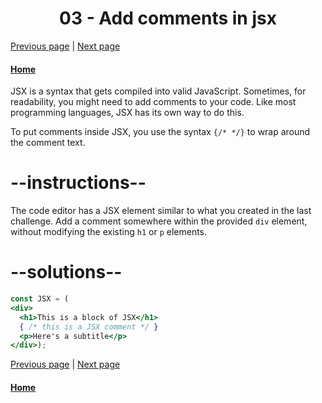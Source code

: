 # <center>03 - Add comments in jsx</center>

[Previous page](02-create-a-complex-jsx-element.md) | [Next page](04-render-html-elements-to-the-dom.md)

#### [Home](01-create-a-simple-jsx-element.md) 

JSX is a syntax that gets compiled into valid JavaScript. Sometimes, for readability, you might need to add comments to your code. Like most programming languages, JSX has its own way to do this.

To put comments inside JSX, you use the syntax `{/* */}` to wrap around the comment text.

# --instructions--

The code editor has a JSX element similar to what you created in the last challenge. Add a comment somewhere within the provided `div` element, without modifying the existing `h1` or `p` elements.

# --solutions--

```jsx
const JSX = (
<div>
  <h1>This is a block of JSX</h1>
  { /* this is a JSX comment */ }
  <p>Here's a subtitle</p>
</div>);
```


[Previous page](02-create-a-complex-jsx-element.md) | [Next page](04-render-html-elements-to-the-dom.md)

#### [Home](https://github.com/beatlesm/beatlesm/tree/main/curriculum/challenges/03-front-end-development-libraries/react) 